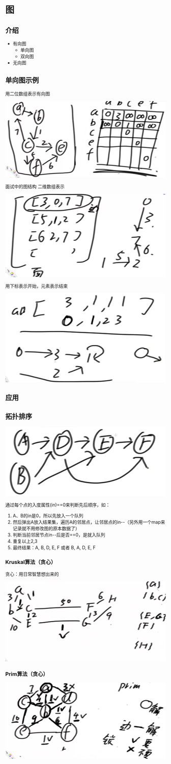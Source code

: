 # 图

## 介绍

- 有向图
  - 单向图
  - 双向图
- 无向图



## 单向图示例

用二位数组表示有向图

![image-20220522131307516](assets/image-20220522131307516.png)



面试中的图结构
二维数组表示

![image-20220522131602509](assets/image-20220522131602509.png)

用下标表示开始，元素表示结束

![image-20220522131809676](assets/image-20220522131809676.png)





## 应用

## 拓扑排序

![image-20220522185847984](assets/image-20220522185847984.png)

通过每个点的入度属性(in)==0来判断先后顺序，如：

1. A、B的in是0，所以先放入一个队列
2. 然后弹出A放入结果集，遍历A的邻居点，让邻居点的in--（另外用一个map来记录就不用修改图的原本数据了）
3. 判断当前邻居节点in--后是否==0，是就入队列
4. 重复以上2,3
5. 最终结果：A, B, D, E, F   或者   B, A, D, E, F





### Kruskal算法（贪心）

贪心：用日常智慧想出来的

<img src="assets/image-20220522213942960.png" alt="image-20220522213942960" style="zoom:80%;" />



### Prim算法（贪心）

<img src="assets/image-20220522152526707.png" alt="image-20220522152526707" style="zoom:80%;" />
